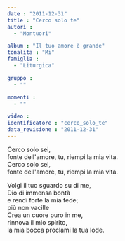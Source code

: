```yaml
---
date : "2011-12-31"
title : "Cerco solo te"
autori : 
  - "Montuori"

album : "Il tuo amore è grande"
tonalita : "Mi"
famiglia : 
  - "Liturgica"

gruppo : 
  - ""

momenti : 
  - ""

video : 
identificatore : "cerco_solo_te"
data_revisione : "2011-12-31"
---
```

  
  
  
Cerco solo  sei,  
fonte dell'amore, tu, riempi la mia vita.  
Cerco solo  sei,  
fonte dell'amore, tu, riempi la mia vita.  
  
  
  
Volgi il tuo sguardo su di me,   
Dio di immensa bontà  
e rendi forte la mia fede;   
più non vacille    
Crea un cuore puro in me,   
rinnova il mio spirito,    
la mia bocca proclami la tua  lode.  
  
  
  
  
